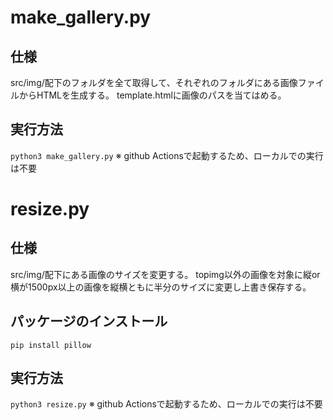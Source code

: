 # make_gallery.py
## 仕様
src/img/配下のフォルダを全て取得して、それぞれのフォルダにある画像ファイルからHTMLを生成する。
template.htmlに画像のパスを当てはめる。

## 実行方法
`python3 make_gallery.py`
※ github Actionsで起動するため、ローカルでの実行は不要

# resize.py
## 仕様
src/img/配下にある画像のサイズを変更する。
topimg以外の画像を対象に縦or横が1500px以上の画像を縦横ともに半分のサイズに変更し上書き保存する。

## パッケージのインストール
`pip install pillow`

## 実行方法
`python3 resize.py`
※ github Actionsで起動するため、ローカルでの実行は不要

